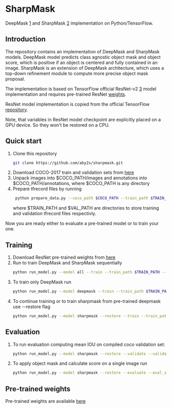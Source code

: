 SharpMask
=========
DeepMask [1] and SharpMask [2] implementation on Python/TensorFlow.

Introduction
------------
The repository contains an implementation of DeepMask and SharpMask models. 
DeepMask model predicts class agnostic object mask and object score, which is positive if an object is centered and fully contained in an image. SharpMask is an extension of DeepMask architecture, which uses 
a top-down refinement module to compute more precise object mask proposal.

The implementation is based on TensorFlow official ResNet-v2 [3] model implementation and
requires pre-trained ResNet [weights](http://download.tensorflow.org/models/official/resnet_v2_imagenet_checkpoint.tar.gz "TensorFlow ResNet-v2 checkpoint").

ResNet model implementation is copied from the official TensorFlow [repository](https://github.com/tensorflow/models/tree/master/official/resnet).

Note, that variables in ResNet model checkpoint are explicitly placed on a GPU device. 
So they won't be restored on a CPU.

Quick start
------------
1. Clone this repository
   ```bash
   git clone https://github.com/aby2s/sharpmask.git
   ```
2. Download COCO-2017 train and validation sets from [here](http://cocodataset.org/#download "COCO download page") 
3. Unpack images into $COCO_PATH/images and annotations into $COCO_PATH/annotations, where
$COCO_PATH is any directory
4. Prepare tfrecord files by running
   ```bash
    python prepare_data.py --coco_path $COCO_PATH --train_path $TRAIN_PATH --validation_path $VAL_PATH
    ```
    where $TRAIN_PATH and $VAL_PATH are directories to store training and validation tfrecord files respectivly.
     
Now you are ready either to evaluate a pre-trained model or to train your one.

Training
-------- 
1. Download ResNet pre-trained weights from [here](http://download.tensorflow.org/models/official/resnet_v2_imagenet_checkpoint.tar.gz "TensorFlow ResNet-v2 checkpoint")
2. Run to train DeepMask and SharpMask sequentially
    ```bash
    python run_model.py --model all --train --train_path $TRAIN_PATH --validation_path $VAL_PATH  --summary_path $SUMMARY_PATH --checkpoint_path $CKPT_PATH --resnet_ckpt $RESNET_CKPT_PATH
    ```
3. To train only DeepMask run
    ```bash
    python run_model.py --model deepmask --train --train_path $TRAIN_PATH --validation_path $VAL_PATH  --summary_path $SUMMARY_PATH --checkpoint_path $CKPT_PATH --resnet_ckpt $RESNET_CKPT_PATH
    ```
4. To continue training or to train sharpmask from pre-trained deepmask use --restore flag
    ```bash
    python run_model.py --model sharpmask --restore --train --train_path $TRAIN_PATH --validation_path $VAL_PATH  --summary_path $SUMMARY_PATH --checkpoint_path $CKPT_PATH
    ```
    
Evaluation
----------
1. To run evaluation computing mean IOU on compiled coco validation set:
    ```bash
    python run_model.py --model sharpmask --restore --validate --validation_path $VAL_PATH  --summary_path $SUMMARY_PATH --checkpoint_path $CKPT_PATH
    ```
2. To apply object mask and calculate score on a single image run
    ```bash
    python run_model.py --model sharpmask --restore --evaluate --eval_source $EVAL_SOURCE --eval_target $EVAL_TARGET  --summary_path $SUMMARY_PATH --checkpoint_path $CKPT_PATH
    ```

Pre-trained weights
------------------
Pre-trained weights are available [here](https://drive.google.com/file/d/1MJBZxXimIqXIGot0h7nx9wmET0PfNLPN/view?usp=sharing)

[1]: https://arxiv.org/abs/1603.08695 "Pedro O. Pinheiro et al.: Learning to Segment Object Candidates"
[2]: https://arxiv.org/abs/1506.06204 "Pedro O. Pinheiro et al.: Learning to Refine Object Segments"
[3]: https://arxiv.org/abs/1512.03385 "Kaiming He et al.: Deep Residual Learning for Image Recognition"
